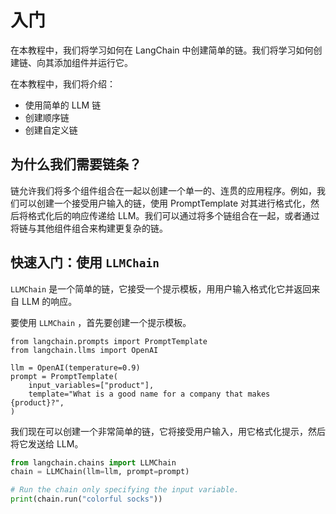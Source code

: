 # 入门

在本教程中，我们将学习如何在 LangChain 中创建简单的链。我们将学习如何创建链、向其添加组件并运行它。

在本教程中，我们将介绍：

- 使用简单的 LLM 链
- 创建顺序链
- 创建自定义链

## 为什么我们需要链条？
链允许我们将多个组件组合在一起以创建一个单一的、连贯的应用程序。例如，我们可以创建一个接受用户输入的链，使用 PromptTemplate 对其进行格式化，然后将格式化后的响应传递给 LLM。我们可以通过将多个链组合在一起，或者通过将链与其他组件组合来构建更复杂的链。

## 快速入门：使用 `LLMChain`

`LLMChain` 是一个简单的链，它接受一个提示模板，用用户输入格式化它并返回来自 LLM 的响应。

要使用 `LLMChain` ，首先要创建一个提示模板。

```pycon
from langchain.prompts import PromptTemplate
from langchain.llms import OpenAI

llm = OpenAI(temperature=0.9)
prompt = PromptTemplate(
    input_variables=["product"],
    template="What is a good name for a company that makes {product}?",
)
```

我们现在可以创建一个非常简单的链，它将接受用户输入，用它格式化提示，然后将它发送给 LLM。

```python
from langchain.chains import LLMChain
chain = LLMChain(llm=llm, prompt=prompt)

# Run the chain only specifying the input variable.
print(chain.run("colorful socks"))
```